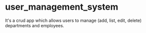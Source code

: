 # user_management_system
It's a crud app which allows users to manage (add, list, edit, delete) departments and employees.

